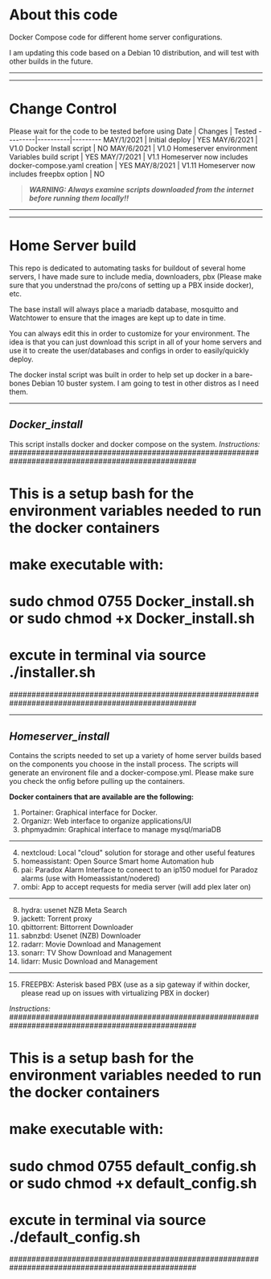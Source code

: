 # **About this code**

Docker Compose code for different home server configurations.

I am updating this code based on a Debian 10 distribution, and will test with other builds in the future.

---
---

# Change Control
Please wait for the code to be tested before using
Date | Changes | Tested
---------|----------|---------
 MAY/1/2021 | Initial deploy | YES
 MAY/6/2021 | V1.0 Docker Install script | NO
 MAY/6/2021 | V1.0 Homeserver environment Variables build script | YES
 MAY/7/2021 | V1.1 Homeserver now includes docker-compose.yaml creation | YES
 MAY/8/2021 | V1.11 Homeserver now includes freepbx option | NO

> **_WARNING: Always examine scripts downloaded from the internet before running them locally!!_**
> 
---
---
# **Home Server build**
This repo is dedicated to automating tasks for buildout of several home servers, I have made sure to include media, downloaders, pbx (Please make sure that you understnad the pro/cons of setting up a PBX inside docker), etc.

The base install will always place a mariadb database, mosquitto and Watchtower to ensure that the images are kept up to date in time.

You can always edit this in order to customize for your environment. The idea is that you can just download this script in all of your home servers and use it to create the user/databases and configs in order to easily/quickly deploy.

The docker instal script was built in order to help set up docker in a bare-bones Debian 10 buster system. I am going to test in other distros as I need them.

---
## _**Docker_install**_
This script installs docker and docker compose on the system.
_Instructions:_
##################################################################################################
#    This is a setup bash for the environment variables needed to run the docker containers      #
#    make executable with:                                                                       #
#        sudo chmod 0755 Docker_install.sh or sudo chmod +x Docker_install.sh                              #
#    excute in terminal via source ./installer.sh                                                #
##################################################################################################

---
## _**Homeserver_install**_
Contains the scripts needed to set up a variety of home server builds based on the components you choose in the install process.
The scripts will generate an environent file and a docker-compose.yml. Please make sure you check the onfig before pulling up the containers.

**Docker containers that are available are the following:**

1. Portainer: Graphical interface for Docker.
2. Organizr: Web interface to organize applications/UI
3. phpmyadmin: Graphical interface to manage mysql/mariaDB
---
4. nextcloud: Local "cloud" solution for storage and other useful features
5. homeassistant: Open Source Smart home Automation hub
6. pai: Paradox Alarm Interface to coneect to an ip150 moduel for Paradoz alarms (use with Homeassistant/nodered)
7. ombi: App to accept requests for media server (will add plex later on)
---
8. hydra: usenet NZB Meta Search
9. jackett: Torrent proxy
10. qbittorrent: Bittorrent Downloader
11. sabnzbd: Usenet (NZB) Downloader
12. radarr: Movie Download and Management
13. sonarr: TV Show Download and Management
14. lidarr: Music Download and Management
---
15. FREEPBX: Asterisk based PBX (use as a sip gateway if within docker, please read up on issues with virtualizing PBX in docker)


 

_Instructions:_
##################################################################################################
#    This is a setup bash for the environment variables needed to run the docker containers      #
#    make executable with:                                                                       #
#        sudo chmod 0755 default_config.sh or sudo chmod +x default_config.sh                              #
#    excute in terminal via source ./default_config.sh                                           #
##################################################################################################




